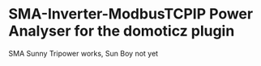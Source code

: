 # SMA-Inverter-ModbusTCPIP Power Analyser for the domoticz plugin
SMA Sunny Tripower works, 
Sun Boy not yet
